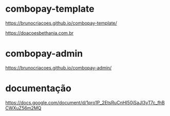 # combopay-template
https://brunocriacoes.github.io/combopay-template/

https://doacoesbethania.com.br

# combopay-admin


https://brunocriacoes.github.io/combopay-admin/

# documentação

https://docs.google.com/document/d/1pro1P_2EtsRuCnHI50jSaJl3yT7c_fhBCWXuZ56m2MQ